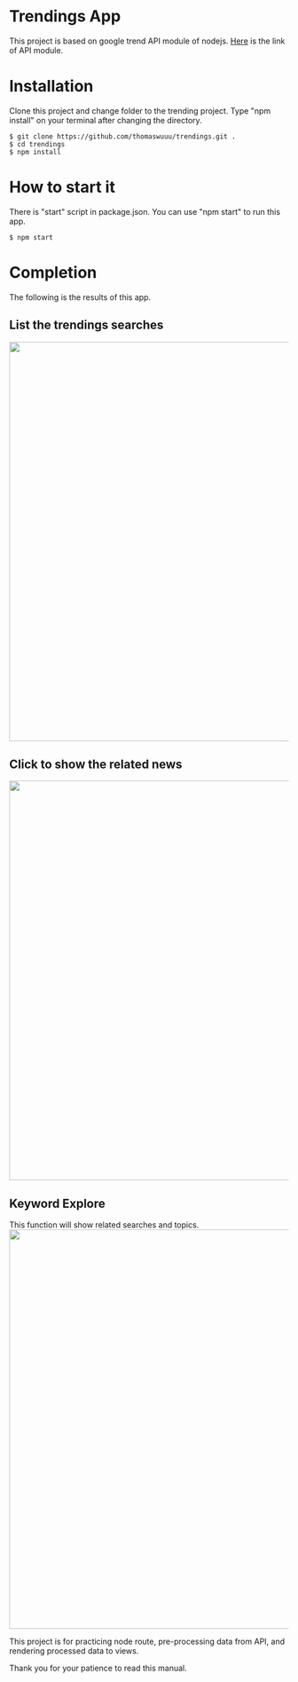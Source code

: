 # Trendings App
This project is based on google trend API module of nodejs. [Here](https://www.npmjs.com/package/google-trends-api) is the link of API module.

# Installation
Clone this project and change folder to the trending project. Type "npm install" on your terminal after changing the directory. 
```
$ git clone https://github.com/thomaswuuu/trendings.git .
$ cd trendings
$ npm install
```
# How to start it
There is "start" script in package.json. 
You can use "npm start" to run this app.
```
$ npm start
```
# Completion
The following is the results of this app.
## List the trendings searches
<img src="https://github.com/thomaswuuu/trendings/assets/5268096/464eef85-5704-4d43-a779-8a14fa52fe79" style="width: 720px"/>

## Click to show the related news
<img src="https://github.com/thomaswuuu/trendings/assets/5268096/1e5631ae-c4d0-42d1-a3ea-f755b92ddac3" style="width: 720px"/>

## Keyword Explore
This function will show related searches and topics.
<img src="https://github.com/thomaswuuu/trendings/assets/5268096/f67a78df-c9c5-421c-b383-6a9926ab32e1" style="width: 720px"/>


This project is for practicing node route, pre-processing data from API, and rendering processed data to views. 

Thank you for your patience to read this manual.

